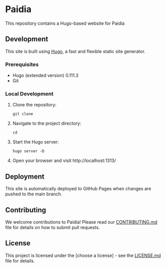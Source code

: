 # Paidia

This repository contains a Hugo-based website for Paidia

## Development

This site is built using [Hugo](https://gohugo.io/), a fast and flexible static site generator.

### Prerequisites

- Hugo (extended version) 0.111.3
- Git

### Local Development

1. Clone the repository:
   ```
   git clone 
   ```
2. Navigate to the project directory:
   ```
   cd 
   ```
3. Start the Hugo server:
   ```
   hugo server -D
   ```
4. Open your browser and visit http://localhost:1313/

## Deployment

This site is automatically deployed to GitHub Pages when changes are pushed to the main branch.

## Contributing

We welcome contributions to Paidia! Please read our [CONTRIBUTING.md](CONTRIBUTING.md) file for details on how to submit pull requests.

## License

This project is licensed under the [choose a license] - see the [LICENSE.md](LICENSE.md) file for details.
